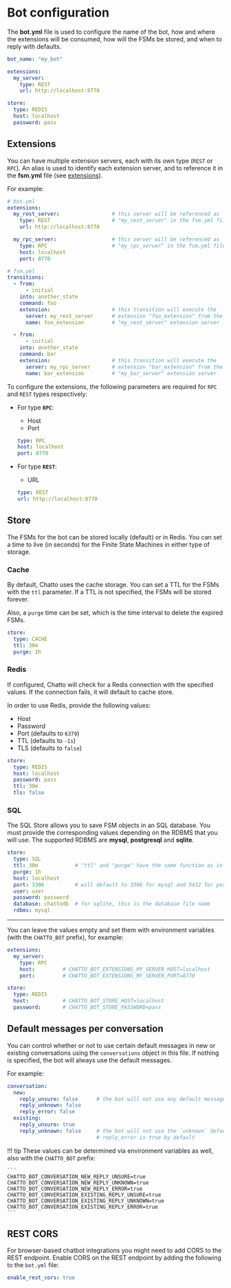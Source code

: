 # Bot configuration

The **bot.yml** file is used to configure the name of the bot, how and where the extensions will be consumed, how will the FSMs be stored, and when to reply with defaults.

```yaml
bot_name: "my_bot"

extensions:
  my_server:
    type: REST
    url: http://localhost:8770

store:
  type: REDIS
  host: localhost
  password: pass
```

## Extensions

You can have multiple extension servers, each with its own type (`REST` or `RPC`). An alias is used to identify each extension server, and to reference it in the **fsm.yml** file (see [extensions](/extensions)).

For example:

```yaml
# bot.yml
extensions:
  my_rest_server:                 # this server will be referenced as
    type: REST                    # "my_rest_server" in the fsm.yml file
    url: http://localhost:8770

  my_rpc_server:                  # this server will be referenced as
    type: RPC                     # "my_rpc_server" in the fsm.yml file
    host: localhost
    port: 8770
```

```yaml
# fsm.yml
transitions:
  - from:
      - initial
    into: another_state
    command: foo
    extension:                    # this transition will execute the
      server: my_rest_server      # extension "foo_extension" from the
      name: foo_extension         # "my_rest_server" extension server

  - from:
      - initial
    into: another_state
    command: bar
    extension:                    # this transition will execute the
      server: my_rpc_server       # extension "bar_extension" from the
      name: bar_extension         # "my_bar_server" extension server
```

To configure the extensions, the following parameters are required for `RPC` and `REST` types respectively:

* For type **`RPC`**:
    * Host
    * Port

    ```yaml
    type: RPC
    host: localhost
    port: 8770
    ```

* For type **`REST`**:
    * URL

    ```yaml
    type: REST
    url: http://localhost:8770
    ```

## Store

The FSMs for the bot can be stored locally (default) or in Redis. You can set a time to live (in seconds) for the Finite State Machines in either type of storage.

### Cache

By default, Chatto uses the cache storage. You can set a TTL for the FSMs with the `ttl` parameter. If a TTL is not specified, the FSMs will be stored forever.

Also, a `purge` time can be set, which is the time interval to delete the expired FSMs.

```yaml
store:
  type: CACHE
  ttl: 30m
  purge: 1h
```

### Redis

If configured, Chatto will check for a Redis connection with the specified values. If the connection fails, it will default to cache store.

In order to use Redis, provide the following values:

* Host
* Password
* Port (defaults to `6379`)
* TTL (defaults to `-1s`)
* TLS (defaults to `false`)

```yaml
store:
  type: REDIS
  host: localhost
  password: pass
  ttl: 30m
  tls: false
```

### SQL

The SQL Store allows you to save FSM objects in an SQL database. You must provide the corresponding values depending on the RDBMS that you will use. The supported RDBMS are **mysql**, **postgresql** and **sqlite**.

```yaml
store:
  type: SQL
  ttl: 30m            # "ttl" and "purge" have the same function as in the CACHE type store
  purge: 1h
  host: localhost
  port: 3306          # will default to 3306 for mysql and 5432 for postgresql
  user: user
  password: password
  database: chattodb  # for sqlite, this is the database file name
  rdbms: mysql
```

---
You can leave the values empty and set them with environment variables (with the `CHATTO_BOT` prefix), for example:

```yaml
extensions:
  my_server:
    type: RPC
    host:         # CHATTO_BOT_EXTENSIONS_MY_SERVER_HOST=localhost
    port:         # CHATTO_BOT_EXTENSIONS_MY_SERVER_PORT=8770

store:
  type: REDIS
  host:           # CHATTO_BOT_STORE_HOST=localhost
  password:       # CHATTO_BOT_STORE_PASSWORD=pass
```

## Default messages per conversation

You can control whether or not to use certain default messages in new or existing conversations using the `conversations` object in this file. If nothing is specified, the bot will always use the default messages.

For example:

```yaml
conversation:
  new:
    reply_unsure: false      # the bot will not use any default messages if the conversation is new
    reply_unknown: false
    reply_error: false
  existing:
    reply_unsure: true
    reply_unknown: false     # the bot will not use the `unknown` default even in existing conversations
                             # reply_error is true by default
```

!!! tip
    These values can be determined via environment variables as well, also with the `CHATTO_BOT` prefix:

    ```
    CHATTO_BOT_CONVERSATION_NEW_REPLY_UNSURE=true
    CHATTO_BOT_CONVERSATION_NEW_REPLY_UNKNOWN=true
    CHATTO_BOT_CONVERSATION_NEW_REPLY_ERROR=true
    CHATTO_BOT_CONVERSATION_EXISTING_REPLY_UNSURE=true
    CHATTO_BOT_CONVERSATION_EXISTING_REPLY_UNKNOWN=true
    CHATTO_BOT_CONVERSATION_EXISTING_REPLY_ERROR=true
    ```

## REST CORS

For browser-based chatbot integrations you might need to add CORS to the REST endpoint. Enable CORS on the REST endpoint by adding the following to the `bot.yml` file:

```yaml
enable_rest_cors: true
```
